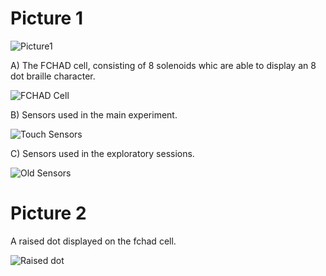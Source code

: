 Picture 1
==============
![Picture1](../tex/křivky/img/Device1.jpg)

A) The FCHAD cell, consisting of 8 solenoids whic are able to display an 8 dot braille character.

![FCHAD Cell](../tex/křivky/img/Device1-A.jpg)

B) Sensors used in the main experiment.

![Touch Sensors](../tex/křivky/img/Device1-B.jpg)

C) Sensors used in the exploratory sessions.

![Old Sensors](../tex/křivky/img/Device1-C.jpg)

Picture 2
==============
A raised dot displayed on the fchad cell.

![Raised dot](../tex/křivky/img/Device2.jpg)

